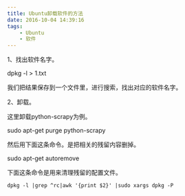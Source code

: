 ```yaml
---
title: Ubuntu卸载软件的方法
date: 2016-10-04 14:39:16
tags: 
	- Ubuntu
	- 软件
---
```



1、找出软件名字。

dpkg -l > 1.txt

我们把结果保存到一个文件里，进行搜索，找出对应的软件名字。

2、卸载。

这里卸载python-scrapy为例。

sudo apt-get purge python-scrapy

然后用下面这条命令。是把相关的残留内容删掉。

sudo apt-get autoremove 

下面这条命令是用来清理残留的配置文件。

```
dpkg -l |grep ^rc|awk '{print $2}' |sudo xargs dpkg -P
```





